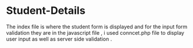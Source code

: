 # Student-Details

The index file is where the student form is displayed and for the input form validation they are in the javascript file , i used conncet.php file to display user input as well as server side validation .
